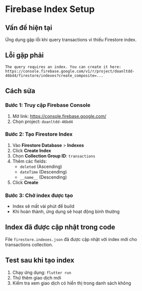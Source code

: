 # Firebase Index Setup

## Vấn đề hiện tại
Ứng dụng gặp lỗi khi query transactions vì thiếu Firestore index.

## Lỗi gặp phải
```
The query requires an index. You can create it here: 
https://console.firebase.google.com/v1/r/project/doanltdd-46bd4/firestore/indexes?create_composite=...
```

## Cách sửa

### Bước 1: Truy cập Firebase Console
1. Mở link: https://console.firebase.google.com/
2. Chọn project: `doanltdd-46bd4`

### Bước 2: Tạo Firestore Index
1. Vào **Firestore Database** > **Indexes**
2. Click **Create Index**
3. Chọn **Collection Group ID**: `transactions`
4. Thêm các fields:
   - `deleted` (Ascending)
   - `dateTime` (Descending) 
   - `__name__` (Descending)
5. Click **Create**

### Bước 3: Chờ index được tạo
- Index sẽ mất vài phút để build
- Khi hoàn thành, ứng dụng sẽ hoạt động bình thường

## Index đã được cập nhật trong code
File `firestore.indexes.json` đã được cập nhật với index mới cho transactions collection.

## Test sau khi tạo index
1. Chạy ứng dụng: `flutter run`
2. Thử thêm giao dịch mới
3. Kiểm tra xem giao dịch có hiển thị trong danh sách không
